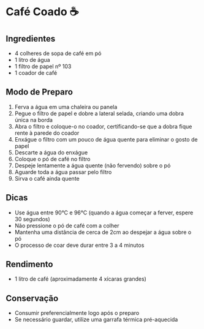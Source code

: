 # Café Coado ☕

## Ingredientes
- 4 colheres de sopa de café em pó
- 1 litro de água
- 1 filtro de papel nº 103
- 1 coador de café

## Modo de Preparo

1. Ferva a água em uma chaleira ou panela
2. Pegue o filtro de papel e dobre a lateral selada, criando uma dobra única na borda
3. Abra o filtro e coloque-o no coador, certificando-se que a dobra fique rente à parede do coador
4. Enxágue o filtro com um pouco de água quente para eliminar o gosto de papel
5. Descarte a água do enxágue
6. Coloque o pó de café no filtro
7. Despeje lentamente a água quente (não fervendo) sobre o pó
8. Aguarde toda a água passar pelo filtro
9. Sirva o café ainda quente

## Dicas
- Use água entre 90°C e 96°C (quando a água começar a ferver, espere 30 segundos)
- Não pressione o pó de café com a colher
- Mantenha uma distância de cerca de 2cm ao despejar a água sobre o pó
- O processo de coar deve durar entre 3 a 4 minutos

## Rendimento
- 1 litro de café (aproximadamente 4 xícaras grandes)

## Conservação
- Consumir preferencialmente logo após o preparo
- Se necessário guardar, utilize uma garrafa térmica pré-aquecida
